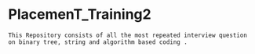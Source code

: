 # PlacemenT_Training2
    This Repository consists of all the most repeated interview question on binary tree, string and algorithm based coding .
    